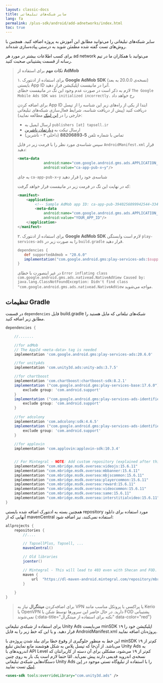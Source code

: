 ```yaml
---
layout: classic-docs
title: سایر شبکه‌های تبلیغاتی
lang: fa
permalink: /plus-sdk/android/add-adnetworks/index.html
toc: true
---
```


سایر شبکه‌های تبلیغاتی را می‌توانید مطابق این آموزش به پروژه اضافه کنید. همچنین با روش‌های تست گفته شده مطمئن شوید به درستی پیاده‌سازی شده‌اند.

برای کسب اطلاعات بیشتر در مورد هر ad network می‌توانید با همکاران ما در تیم رسانه از قسمت پشتیبانی صحبت کنید.

> **نکات مهم** برای استفاده از **AdMob**  
> 
> ۱. برای استفاده از ادنتورک **Google AdMob SDK** (نسخه‌ی 20.0.0 به بعد) بایستی App ID آنرا در مانیفست اپلیکیشن قرار دهید.  
> لازم به ذکر است در صورت عدم وجود این تگ در مانیفست خطای `The Google Mobile Ads SDK was initialized incorrectly.` رخ خواهد داد
>
> برای اضافه کردن App ID ابتدا از یکی از راه‌های زیر این شناسه را از تپسل دریافت کنید (پیش از دریافت شناسه، شرایط فعال‌سازی شبکه‌های تبلیغاتی خارجی را در [این لینک](https://tapsell.ir/tapsellplus/) مطالعه نمایید):
> - ارسال ایمیل به `publishers [at] tapsell.ir`
> - ارسال تیکت به [دپارتمان ناشرین](https://tapsell.deskpro.com/new-ticket)
> - تماس با شماره تلفن **5-88206893** (داخلی ۳ - ناشرین)
> 
> سپس شناسه‌ی مورد نظر را با فرمت زیر در فایل `AndroidManifest.xml` قرار دهید:
> 
> ```xml
> <meta-data
>             android:name="com.google.android.gms.ads.APPLICATION_ID"
>             android:value="ca-app-pub-x~y"/>
> ```
> 
> به جای `ca-app-pub-x~y` شناسه‌ی خود را قرار دهید
> 
> 
> که در نهایت این تگ در فرمت زیر در مانیفست قرار خواهد گرفت:
> 
> ```xml
> <manifest>
>     <application>
>         <!-- Sample AdMob app ID: ca-app-pub-3940256099942544~3347511713 -->
>         <meta-data
>             android:name="com.google.android.gms.ads.APPLICATION_ID"
>             android:value="YOUR_APP_ID"/>
>     </application>
> </manifest>
> ```
>
> ۲. برای استفاده از ادنتورک **Google AdMob SDK** لازم است وابستگی `play-services-ads` را به صورت زیر در `build.gradle` قرار دهید.
> ```groovy
> dependencies {
>    def supportedAdmob = "20.6.0"
>    implementation("com.google.android.gms:play-services-ads:$supportedAdmob")
> }
> ```
> در غیر اینصورت با خطای `Error inflating class com.google.android.gms.ads.nativead.NativeAdView Caused by: java.lang.ClassNotFoundException: Didn't find class "com.google.android.gms.ads.nativead.NativeAdView` مواجه می‌شوید.


## تنظیمات Gradle
در قسمت `dependencies` فایل build.gradle شبکه‌های تبلغاتی که مایل هستید را مطابق زیر اضافه کنید.

```groovy
dependencies {

    //.......

    //for adMob
    // The AppId <meta-data> tag is needed
    implementation 'com.google.android.gms:play-services-ads:20.6.0'

    //for unityAds
    implementation 'com.unity3d.ads:unity-ads:3.7.5'

    //for chartboost
    implementation 'com.chartboost:chartboost-sdk:8.2.1'
    implementation ("com.google.android.gms:play-services-base:17.6.0"){
        exclude group: 'com.android.support'
    }
    implementation ("com.google.android.gms:play-services-ads-identifier:17.0.0"){
        exclude group: 'com.android.support'
    }
    
    //for adcolony
    implementation 'com.adcolony:sdk:4.6.5'
    implementation ("com.google.android.gms:play-services-ads-identifier:17.0.0"){
        exclude group: 'com.android.support'
    }
    
    //for applovin
    implementation 'com.applovin:applovin-sdk:10.3.4'


    // For Mintegral - NOTE: Add custom repository (explained after this)
    implementation "com.mbridge.msdk.oversea:videojs:15.6.11"
    implementation "com.mbridge.msdk.oversea:mbbanner:15.6.11"
    implementation "com.mbridge.msdk.oversea:mbjscommon:15.6.11"
    implementation "com.mbridge.msdk.oversea:playercommon:15.6.11"
    implementation "com.mbridge.msdk.oversea:reward:15.6.11"
    implementation "com.mbridge.msdk.oversea:videocommon:15.6.11"
    implementation "com.mbridge.msdk.oversea:same:15.6.11"
    implementation "com.mbridge.msdk.oversea:interstitialvideo:15.6.11"
}
```

همچنین بسته به ادنتورک اضافه شده بایستی repository مورد استفاده برای دانلود آنهایی که از mavenCentral استفاده نمی‌کنند، نیز اضافه شود:

```gradle
allprojects {  
    repositories {
        //....

        // TapsellPlus, Tapsell, ...
        mavenCentral()

        // Old libraries
        jcenter()

        // Mintegral - This will lead to 403 even with Shecan and FOD. Needs a strong VPN protocol
        maven {
            url  "https://dl-maven-android.mintegral.com/repository/mbridge_android_sdk_oversea"
        }
        
    }  
}
```


> برای اضافه‌کردن **مینتگرال** نیاز به VPN یا پراکسی با پروتکل مناسب مانند Kerio یا OpenVPN دارید. در حال حاضر این سرورها توسط شکن یا FOD پشتیبانی نمی‌شوند
{:data-title="نکته برای استفاده از مینتگرال" data-color="red"}


برای استفاده از شبکه‌ی تبلیغاتی Unity Ads می‌بایست minSDK اپلیکیشن خود را ۱۹ قرار دهید. و یا این که خط زیر را به فایل AndroidManifest.xml پروژه‌تان اضافه نمایید.

این خط به منظور جلوگیری از وقوع خطا برای بیلد شدن پروژه‌ی با minSDK کم‌تر از ۱۹ می‌باشد. از آن‌جا که تپسل پلاس به شکل هوشمند مانع نمایش تبلیغ Unity Ads به اندرویدهای با API Level کم‌تر از ۱۹ می‌شود، مشکلی برای آن دسته از کاربرانتان که نسخه‌ی اندروید قدیمی دارند پیش نمی‌آید. امّا حتما لازم است یک بار به روی چنین دستگاه‌هایی شبکه‌ی تبلیغاتی Unity Ads را با استفاده از تبلیغ‌گاه تستی موجود در [این لینک](https://docs.tapsell.ir/plus-sdk/android/adnetworks-test/) تست نمایید.

```xml
<uses-sdk tools:overrideLibrary="com.unity3d.ads" />
```
